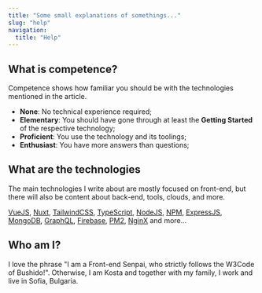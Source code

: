 ```yaml
---
title: "Some small explanations of somethings..."
slug: "help"
navigation:
  title: "Help"
---
```


## What is competence?

Competence shows how familiar you should be with the technologies mentioned in the article.

- **None**: No technical experience required;
- **Elementary**: You should have gone through at least the **Getting Started** of the respective technology;
- **Proficient**: You use the technology and its toolings;
- **Enthusiast**: You have more answers than questions;

## What are the technologies

The main technologies I write about are mostly focused on front-end, but there will also be content about back-end, tools, clouds, and more.

[VueJS](https://vuejs.org/), [Nuxt](https://nuxt.com), [TailwindCSS](https://tailwindcss.com/), [TypeScript](https://www.typescriptlang.org/), [NodeJS](https://nodejs.org/), [NPM](https://www.npmjs.com/), [ExpressJS](https://expressjs.com/), [MongoDB](https://www.mongodb.com/), [GraphQL](https://graphql.org/), [Firebase](https://firebase.google.com/), [PM2](https://pm2.keymetrics.io/), [NginX](https://www.nginx.com/) and more...

## Who am I?

I love the phrase "I am a Front-end Senpai, who strictly follows the W3Code of Bushido!". Otherwise, I am Kosta and together with my family, I work and live in Sofia, Bulgaria.
